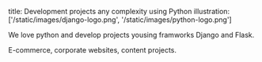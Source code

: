 title: Development projects any complexity using Python
illustration: ['/static/images/django-logo.png', '/static/images/python-logo.png']

We love python and develop projects yousing framworks Django and Flask.

E-commerce, corporate websites, content projects.
